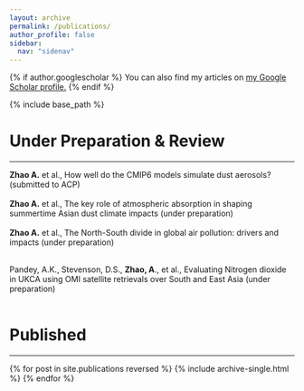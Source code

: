 ```yaml
---
layout: archive
permalink: /publications/
author_profile: false
sidebar:
  nav: "sidenav"
---
```


{% if author.googlescholar %}
  You can also find my articles on <u><a href="{{author.googlescholar}}">my Google Scholar profile</a>.</u>
{% endif %}

{% include base_path %}

Under Preparation & Review
======
------

**Zhao A.** et al., How well do the CMIP6 models simulate dust aerosols? (submitted to ACP) <br/><br/>
**Zhao A.** et al., The key role of atmospheric absorption in shaping summertime Asian dust climate impacts (under preparation) <br/><br/>
**Zhao A.** et al., The North-South divide in global air pollution: drivers and impacts (under preparation)<br/><br/>

Pandey, A.K., Stevenson, D.S., **Zhao, A**., et al., Evaluating Nitrogen dioxide in UKCA using OMI satellite retrievals over South and East Asia (under preparation) <br/><br/>

<!-- In Press
======
------

 -->


Published
======
------
{% for post in site.publications reversed %}
  {% include archive-single.html %}
{% endfor %}
